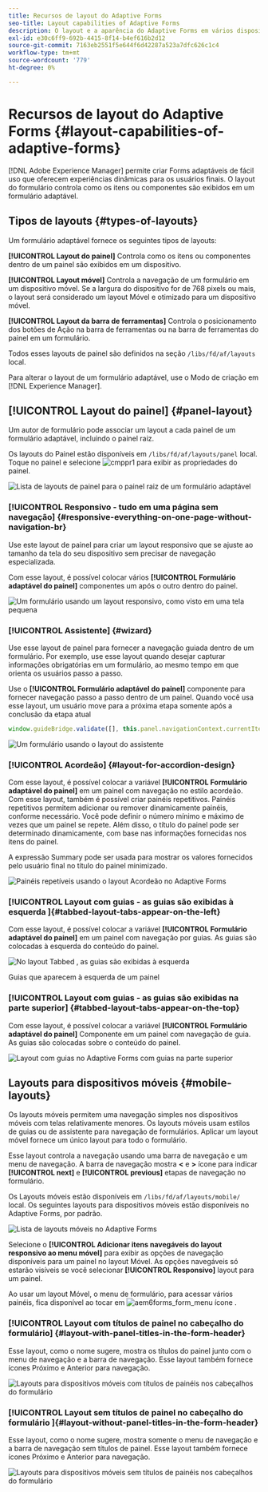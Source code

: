 ```yaml
---
title: Recursos de layout do Adaptive Forms
seo-title: Layout capabilities of Adaptive Forms
description: O layout e a aparência do Adaptive Forms em vários dispositivos são regidos pelas configurações de layout. Entenda os vários layouts e como aplicá-los.
exl-id: e30c6ff9-692b-4415-8f14-b4ef616b2d12
source-git-commit: 7163eb2551f5e644f6d42287a523a7dfc626c1c4
workflow-type: tm+mt
source-wordcount: '779'
ht-degree: 0%

---
```


# Recursos de layout do Adaptive Forms {#layout-capabilities-of-adaptive-forms}

[!DNL Adobe Experience Manager] permite criar Forms adaptáveis de fácil uso que oferecem experiências dinâmicas para os usuários finais. O layout do formulário controla como os itens ou componentes são exibidos em um formulário adaptável.

<!-- ## Prerequisite knowledge {#prerequisite-knowledge}

Before learning about the different layout capabilities of Adaptive Forms, read [Introduction to authoring forms](introduction-forms-authoring.md) to know more about Adaptive Forms. -->

## Tipos de layouts {#types-of-layouts}

Um formulário adaptável fornece os seguintes tipos de layouts:

**[!UICONTROL Layout do painel]** Controla como os itens ou componentes dentro de um painel são exibidos em um dispositivo.

**[!UICONTROL Layout móvel]** Controla a navegação de um formulário em um dispositivo móvel. Se a largura do dispositivo for de 768 pixels ou mais, o layout será considerado um layout Móvel e otimizado para um dispositivo móvel.

**[!UICONTROL Layout da barra de ferramentas]** Controla o posicionamento dos botões de Ação na barra de ferramentas ou na barra de ferramentas do painel em um formulário.

Todos esses layouts de painel são definidos na seção `/libs/fd/af/layouts` local.

Para alterar o layout de um formulário adaptável, use o Modo de criação em [!DNL Experience Manager].

## [!UICONTROL Layout do painel] {#panel-layout}

Um autor de formulário pode associar um layout a cada painel de um formulário adaptável, incluindo o painel raiz.

Os layouts do Painel estão disponíveis em `/libs/fd/af/layouts/panel` local. Toque no painel e selecione ![cmppr1](assets/configure-icon.svg) para exibir as propriedades do painel.

![Lista de layouts de painel para o painel raiz de um formulário adaptável](assets/layouts.png)

### [!UICONTROL Responsivo - tudo em uma página sem navegação] {#responsive-everything-on-one-page-without-navigation-br}

Use este layout de painel para criar um layout responsivo que se ajuste ao tamanho da tela do seu dispositivo sem precisar de navegação especializada.

Com esse layout, é possível colocar vários **[!UICONTROL Formulário adaptável do painel]** componentes um após o outro dentro do painel.

![Um formulário usando um layout responsivo, como visto em uma tela pequena](assets/responsive-layout.png)

### [!UICONTROL Assistente] {#wizard}

Use esse layout de painel para fornecer a navegação guiada dentro de um formulário. Por exemplo, use esse layout quando desejar capturar informações obrigatórias em um formulário, ao mesmo tempo em que orienta os usuários passo a passo.

Use o **[!UICONTROL Formulário adaptável do painel]** componente para fornecer navegação passo a passo dentro de um painel. Quando você usa esse layout, um usuário move para a próxima etapa somente após a conclusão da etapa atual

```javascript
window.guideBridge.validate([], this.panel.navigationContext.currentItem.somExpression)
```

![Um formulário usando o layout do assistente](assets/wizard-layout2.png)

### [!UICONTROL Acordeão] {#layout-for-accordion-design}

Com esse layout, é possível colocar a variável **[!UICONTROL Formulário adaptável do painel]** em um painel com navegação no estilo acordeão. Com esse layout, também é possível criar painéis repetitivos. Painéis repetitivos permitem adicionar ou remover dinamicamente painéis, conforme necessário. Você pode definir o número mínimo e máximo de vezes que um painel se repete. Além disso, o título do painel pode ser determinado dinamicamente, com base nas informações fornecidas nos itens do painel.

A expressão Summary pode ser usada para mostrar os valores fornecidos pelo usuário final no título do painel minimizado.

![Painéis repetíveis usando o layout Acordeão no Adaptive Forms](assets/accordion-layout.png)

### [!UICONTROL Layout com guias - as guias são exibidas à esquerda ]{#tabbed-layout-tabs-appear-on-the-left}

Com esse layout, é possível colocar a variável **[!UICONTROL Formulário adaptável do painel]** em um painel com navegação por guias. As guias são colocadas à esquerda do conteúdo do painel.

![No layout Tabbed , as guias são exibidas à esquerda](assets/tabs-on-left.png)

Guias que aparecem à esquerda de um painel

### [!UICONTROL Layout com guias - as guias são exibidas na parte superior] {#tabbed-layout-tabs-appear-on-the-top}

Com esse layout, é possível colocar a variável **[!UICONTROL Formulário adaptável do painel]** Componente em um painel com navegação de guia. As guias são colocadas sobre o conteúdo do painel.

![Layout com guias no Adaptive Forms com guias na parte superior](assets/tabs-on-top.png)

## Layouts para dispositivos móveis {#mobile-layouts}

Os layouts móveis permitem uma navegação simples nos dispositivos móveis com telas relativamente menores. Os layouts móveis usam estilos de guias ou de assistente para navegação de formulários. Aplicar um layout móvel fornece um único layout para todo o formulário.

Esse layout controla a navegação usando uma barra de navegação e um menu de navegação. A barra de navegação mostra **&lt;** e **>** ícone para indicar **[!UICONTROL next]** e **[!UICONTROL previous]** etapas de navegação no formulário.

Os Layouts móveis estão disponíveis em `/libs/fd/af/layouts/mobile/` local. Os seguintes layouts para dispositivos móveis estão disponíveis no Adaptive Forms, por padrão.

![Lista de layouts móveis no Adaptive Forms](assets/mobile-navigation.png)

Selecione o **[!UICONTROL Adicionar itens navegáveis do layout responsivo ao menu móvel]** para exibir as opções de navegação disponíveis para um painel no layout Móvel. As opções navegáveis só estarão visíveis se você selecionar **[!UICONTROL Responsivo]** layout para um painel.

Ao usar um layout Móvel, o menu de formulário, para acessar vários painéis, fica disponível ao tocar em ![aem6forms_form_menu](assets/rail-icon.svg) ícone .

### [!UICONTROL Layout com títulos de painel no cabeçalho do formulário] {#layout-with-panel-titles-in-the-form-header}

Esse layout, como o nome sugere, mostra os títulos do painel junto com o menu de navegação e a barra de navegação. Esse layout também fornece ícones Próximo e Anterior para navegação.

![Layouts para dispositivos móveis com títulos de painéis nos cabeçalhos do formulário](assets/mobile-layout1.png)

### [!UICONTROL Layout sem títulos de painel no cabeçalho do formulário ]{#layout-without-panel-titles-in-the-form-header}

Esse layout, como o nome sugere, mostra somente o menu de navegação e a barra de navegação sem títulos de painel. Esse layout também fornece ícones Próximo e Anterior para navegação.

![Layouts para dispositivos móveis sem títulos de painéis nos cabeçalhos do formulário](assets/mobile-layout2.png)

<!-- ## Toolbar layouts {#toolbar-layouts}

A Toolbar Layout controls positioning and display of any action buttons that you add to your Adaptive Forms. The layout can be added at a form level or at a panel level.

![A list of Toolbar Layouts in Adaptive Forms to control layout of buttons](assets/toolbar-layouts.png)

A list of Toolbar Layouts in Adaptive Forms

Toolbar layouts are available at `/libs/fd/af/layouts/toolbar` location. Adaptive Forms provide the following Toolbar Layouts, by default.

### [!UICONTROL Default layout for toolbar] {#default-layout-for-toolbar}

This layout is selected as the default layout when you add any action buttons in an Adaptive Form. Selecting this layout displays the same layout for both, desktop and mobile devices.

Also, you can add multiple toolbars containing action buttons configured with this layout. An action button is associated with a form control. You can configure the toolbars to be before or after a panel.

![Default view for toolbar](assets/toolbar_layout_default.png)

Default view for toolbar

### [!UICONTROL Mobile fixed layout for toolbar] {#mobile-fixed-layout-for-toolbar}

Select this layout to provide alternate layouts for desktop and mobile devices.

For the desktop layout, you can add Action buttons using some specific labels. Only one toolbar can be configured with this layout. If more than one toolbar is configured with this layout, there is an overlap for mobile devices and only one toolbar is visible. For example, you can have a toolbar at the bottom or the top of the form, or, after or before panels in the form.

For the Mobile layout, you can add action buttons using icons.

![Mobile fixed layout for toolbar](assets/toolbar_layout_mobile_fixed.png)

Mobile fixed layout for toolbar-->
